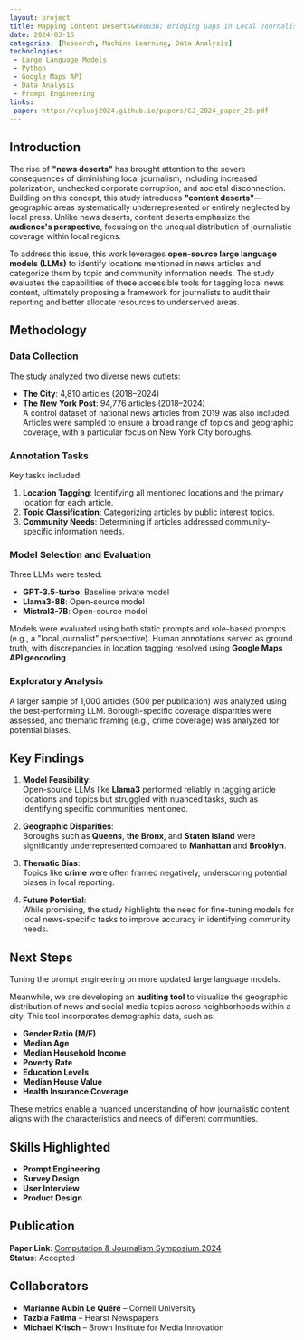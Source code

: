 ```yaml
---
layout: project
title: Mapping Content Deserts&#x003B; Bridging Gaps in Local Journalism
date: 2024-03-15
categories: [Research, Machine Learning, Data Analysis]
technologies:
 - Large Language Models
 - Python
 - Google Maps API
 - Data Analysis 
 - Prompt Engineering
links:
 paper: https://cplusj2024.github.io/papers/CJ_2024_paper_25.pdf
---
```


## Introduction

The rise of **"news deserts"** has brought attention to the severe consequences of diminishing local journalism, including increased polarization, unchecked corporate corruption, and societal disconnection. Building on this concept, this study introduces **"content deserts"**—geographic areas systematically underrepresented or entirely neglected by local press. Unlike news deserts, content deserts emphasize the **audience's perspective**, focusing on the unequal distribution of journalistic coverage within local regions.

To address this issue, this work leverages **open-source large language models (LLMs)** to identify locations mentioned in news articles and categorize them by topic and community information needs. The study evaluates the capabilities of these accessible tools for tagging local news content, ultimately proposing a framework for journalists to audit their reporting and better allocate resources to underserved areas.

## Methodology

### Data Collection
The study analyzed two diverse news outlets:  
- **The City**: 4,810 articles (2018–2024)  
- **The New York Post**: 94,776 articles (2018–2024)  
A control dataset of national news articles from 2019 was also included. Articles were sampled to ensure a broad range of topics and geographic coverage, with a particular focus on New York City boroughs.

### Annotation Tasks
Key tasks included:  
1. **Location Tagging**: Identifying all mentioned locations and the primary location for each article.  
2. **Topic Classification**: Categorizing articles by public interest topics.  
3. **Community Needs**: Determining if articles addressed community-specific information needs.  

### Model Selection and Evaluation
Three LLMs were tested:  
- **GPT-3.5-turbo**: Baseline private model  
- **Llama3-8B**: Open-source model  
- **Mistral3-7B**: Open-source model  

Models were evaluated using both static prompts and role-based prompts (e.g., a "local journalist" perspective). Human annotations served as ground truth, with discrepancies in location tagging resolved using **Google Maps API geocoding**.

### Exploratory Analysis
A larger sample of 1,000 articles (500 per publication) was analyzed using the best-performing LLM. Borough-specific coverage disparities were assessed, and thematic framing (e.g., crime coverage) was analyzed for potential biases.

## Key Findings

1. **Model Feasibility**:  
  Open-source LLMs like **Llama3** performed reliably in tagging article locations and topics but struggled with nuanced tasks, such as identifying specific communities mentioned.

2. **Geographic Disparities**:  
  Boroughs such as **Queens**, **the Bronx**, and **Staten Island** were significantly underrepresented compared to **Manhattan** and **Brooklyn**.

3. **Thematic Bias**:  
  Topics like **crime** were often framed negatively, underscoring potential biases in local reporting.

4. **Future Potential**:  
  While promising, the study highlights the need for fine-tuning models for local news-specific tasks to improve accuracy in identifying community needs.

## Next Steps

Tuning the prompt engineering on more updated large language models.

Meanwhile, we are developing an **auditing tool** to visualize the geographic distribution of news and social media topics across neighborhoods within a city. This tool incorporates demographic data, such as:  
- **Gender Ratio (M/F)**  
- **Median Age**  
- **Median Household Income**  
- **Poverty Rate**  
- **Education Levels**  
- **Median House Value**  
- **Health Insurance Coverage**  

These metrics enable a nuanced understanding of how journalistic content aligns with the characteristics and needs of different communities.

## Skills Highlighted

- **Prompt Engineering**  
- **Survey Design**  
- **User Interview**  
- **Product Design**  

## Publication

**Paper Link**: [Computation & Journalism Symposium 2024](https://cplusj2024.github.io/papers/CJ_2024_paper_25.pdf)  
**Status**: Accepted  

## Collaborators

- **Marianne Aubin Le Quéré** – Cornell University  
- **Tazbia Fatima** – Hearst Newspapers  
- **Michael Krisch** – Brown Institute for Media Innovation